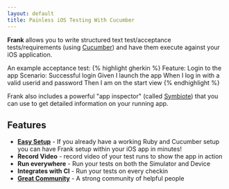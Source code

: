 ```yaml
---
layout: default
title: Painless iOS Testing With Cucumber
---
```


**Frank** allows you to write structured text test/acceptance
tests/requirements (using [Cucumber](http://www.cukes.info)) and have
them execute against your iOS application.

An example acceptance test:
{% highlight gherkin %}
Feature: Login to the app
Scenario: Successful login
  Given I launch the app
  When I log in with a valid userid and password
  Then I am on the start view
{% endhighlight %}

Frank also includes a powerful "app inspector" (called
[Symbiote](coming_soon.html)) that you can use to get detailed
information on your running app.

## Features

* [**Easy Setup**](installing.html) - If you already have a working
  Ruby and Cucumber setup you can have Frank setup within your iOS app
  in minutes!
* **Record Video** - record video of your test runs to show the app in action
* **Run everywhere** - Run your tests on both the Simulator and Device
* **Integrates with CI** - Run your tests on every checkin
* [**Great Community**](mailing_lists.html) - A strong community of helpful people
